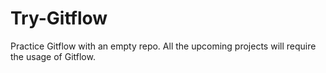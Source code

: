 # Try-Gitflow
Practice Gitflow with an empty repo. All the upcoming projects will require the usage of Gitflow.
